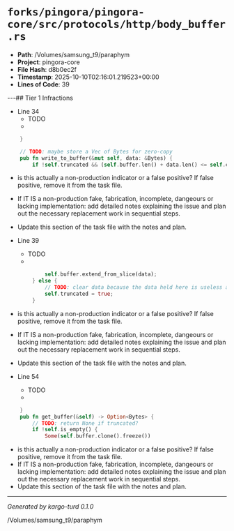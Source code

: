 # `forks/pingora/pingora-core/src/protocols/http/body_buffer.rs`

- **Path**: /Volumes/samsung_t9/paraphym
- **Project**: pingora-core
- **File Hash**: d8b0ec2f  
- **Timestamp**: 2025-10-10T02:16:01.219523+00:00  
- **Lines of Code**: 39

---## Tier 1 Infractions 


- Line 34
  - TODO
  - 

```rust
    }

    // TODO: maybe store a Vec of Bytes for zero-copy
    pub fn write_to_buffer(&mut self, data: &Bytes) {
        if !self.truncated && (self.buffer.len() + data.len() <= self.capacity) {
```

- is this actually a non-production indicator or a false positive? If false positive, remove it from the task file.
- If IT IS a non-production fake, fabrication, incomplete, dangeours or lacking implementation: add detailed notes explaining the issue and plan out the necessary replacement work in sequential steps. 
- Update this section of the task file with the notes and plan.


- Line 39
  - TODO
  - 

```rust
            self.buffer.extend_from_slice(data);
        } else {
            // TODO: clear data because the data held here is useless anyway?
            self.truncated = true;
        }
```

- is this actually a non-production indicator or a false positive? If false positive, remove it from the task file.
- If IT IS a non-production fake, fabrication, incomplete, dangeours or lacking implementation: add detailed notes explaining the issue and plan out the necessary replacement work in sequential steps. 
- Update this section of the task file with the notes and plan.


- Line 54
  - TODO
  - 

```rust
    }
    pub fn get_buffer(&self) -> Option<Bytes> {
        // TODO: return None if truncated?
        if !self.is_empty() {
            Some(self.buffer.clone().freeze())
```

- is this actually a non-production indicator or a false positive? If false positive, remove it from the task file.
- If IT IS a non-production fake, fabrication, incomplete, dangeours or lacking implementation: add detailed notes explaining the issue and plan out the necessary replacement work in sequential steps. 
- Update this section of the task file with the notes and plan.

---

*Generated by kargo-turd 0.1.0*

/Volumes/samsung_t9/paraphym